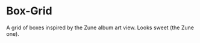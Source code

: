 Box-Grid
========

A grid of boxes inspired by the Zune album art view. Looks sweet (the Zune one).
